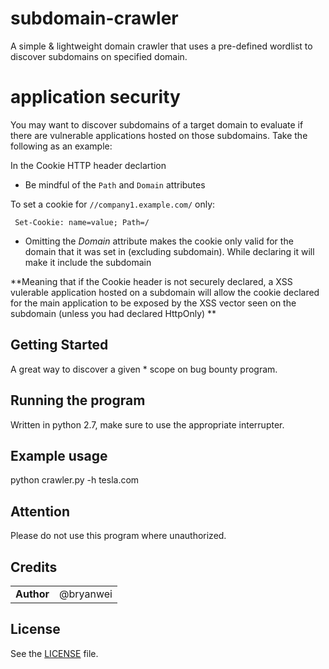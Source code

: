# subdomain-crawler
A simple &amp; lightweight domain crawler that uses a pre-defined wordlist to discover subdomains on specified domain.

# application security
You may want to discover subdomains of a target domain to evaluate if there are vulnerable applications hosted on those subdomains. Take the following as an example: 

In the Cookie HTTP header declartion 
- Be mindful of the `Path` and `Domain` attributes

To set a cookie for `//company1.example.com/` only:

```
 Set-Cookie: name=value; Path=/

```

- Omitting the *Domain* attribute makes the cookie only valid for the domain that it was set in (excluding subdomain). While declaring it will make it include the subdomain

**Meaning that if the Cookie header is not securely declared, a XSS vulerable application hosted on a subdomain will allow the cookie declared for the main application to be exposed by the XSS vector seen on the subdomain (unless you had declared HttpOnly) 
**

## Getting Started
A great way to discover a given * scope on bug bounty program. 

## Running the program
Written in python 2.7, make sure to use the appropriate interrupter.

## Example usage
python crawler.py -h tesla.com

## Attention
Please do not use this program where unauthorized.

## Credits

|                                      |             |
| ------------------------------------ | ----------- |
| **Author**                           | @bryanwei   |

## License
See the [LICENSE](https://github.com/bryanweielio/subdomain-crawler/blob/master/LICENSE) file.
